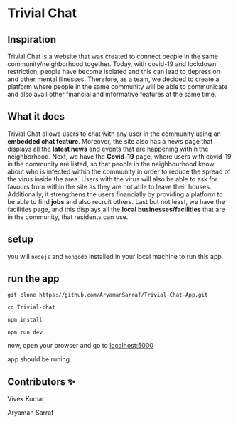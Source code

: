 # Trivial Chat

## Inspiration
Trivial Chat is a website that was created to connect people in the same community/neighborhood together. Today, with covid-19 and lockdown restriction, people have become isolated and this can lead to depression and other mental illnesses. Therefore, as a team, we decided to create a platform where people in the same community will be able to communicate and also avail other financial and informative features at the same time.

## What it does
Trivial Chat allows users to chat with any user in the community using an **embedded chat feature**. Moreover, the site also has a news page that displays all the **latest news** and events that are happening within the neighborhood. 
Next, we have the **Covid-19** page, where users with covid-19 in the community are listed, so that people in the neighbourhood know about who is infected within the community in order to reduce the spread of the virus inside the area. Users with the virus will also be able to ask for favours from within the site as they are not able to leave their houses. 
Additionally, it strengthens the users financially by providing a platform to be able to find **jobs** and also recruit others. 
Last but not least, we have the facilities page, and this displays all the **local businesses/facilities** that are in the community, that residents can use.

## setup

you will `nodejs` and `mongodb` installed in your local machine to run this app.

## run the app

```
git clone https://github.com/AryamanSarraf/Trivial-Chat-App.git
```

```
cd Trivial-chat
```

```
npm install
```

```
npm run dev
```
now, open your browser and go to [localhost:5000](http://localhost:5000/)

app should be runing.

## Contributors ✨
 
Vivek Kumar

Aryaman Sarraf
